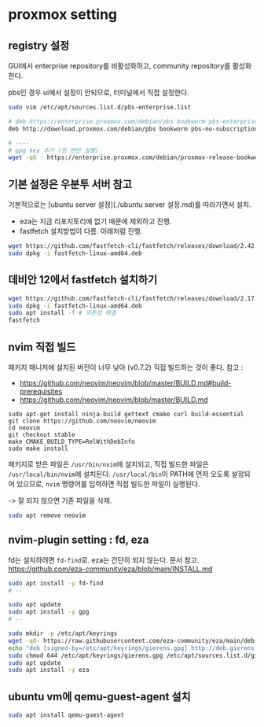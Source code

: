 # proxmox setting

## registry 설정

GUI에서 enterprise repository를 비활성화하고, community repository를 활성화한다. 

pbs인 경우 ui에서 설정이 안되므로, 터미널에서 직접 설정한다.

```sh
sudo vim /etc/apt/sources.list.d/pbs-enterprise.list

# deb https://enterprise.proxmox.com/debian/pbs bookworm pbs-enterprise # 주석처리
deb http://download.proxmox.com/debian/pbs bookworm pbs-no-subscription # 추가

# ----
# gpg key 추가 (한 번만 실행)
wget -qO - https://enterprise.proxmox.com/debian/proxmox-release-bookworm.gpg | sudo tee /etc/apt/trusted.gpg.d/proxmox-release-bookworm.gpg > /dev/null
```

## 기본 설정은 우분투 서버 참고

기본적으로는 [ubuntu server 설정](./ubuntu server 설정.md)를 따라가면서 설치. 

* eza는 지금 리포지토리에 없기 때문에 제외하고 진행. 
* fastfetch 설치방법이 다름. 아래처럼 진행.

```bash
wget https://github.com/fastfetch-cli/fastfetch/releases/download/2.42.0/fastfetch-linux-amd64.deb
sudo dpkg -i fastfetch-linux-amd64.deb
```

## 데비안 12에서 fastfetch 설치하기

```sh
wget https://github.com/fastfetch-cli/fastfetch/releases/download/2.17.2/fastfetch-linux-amd64.deb
sudo dpkg -i fastfetch-linux-amd64.deb
sudo apt install -f # 의존성 해결
fastfetch
```

## nvim 직접 빌드

패키지 매니저에 설치된 버전이 너무 낮아 (v0.7.2) 직접 빌드하는 것이 좋다.
참고 : 
* https://github.com/neovim/neovim/blob/master/BUILD.md#build-prerequisites
* https://github.com/neovim/neovim/blob/master/BUILD.md

```
sudo apt-get install ninja-build gettext cmake curl build-essential
git clone https://github.com/neovim/neovim
cd neovim
git checkout stable
make CMAKE_BUILD_TYPE=RelWithDebInfo
sudo make install
```

패키지로 받은 파일은 `/usr/bin/nvim`에 설치되고, 직접 빌드한 파일은 `/usr/local/bin/nvim`에 설치된다. 
`/usr/local/bin`이 PATH에 먼저 오도록 설정되어 있으므로, `nvim` 명령어를 입력하면 직접 빌드한 파일이 실행된다. 

-> 잘 되지 않으면 기존 파일을 삭제.

```bash
sudo apt remove neovim
```

## nvim-plugin setting : fd, eza

fd는 설치하려면 `fd-find`로. eza는 간단히 되지 않는다. 문서 참고. https://github.com/eza-community/eza/blob/main/INSTALL.md

```sh
sudo apt install -y fd-find
# --

sudo apt update
sudo apt install -y gpg
# --

sudo mkdir -p /etc/apt/keyrings
wget -qO- https://raw.githubusercontent.com/eza-community/eza/main/deb.asc | sudo gpg --dearmor -o /etc/apt/keyrings/gierens.gpg
echo "deb [signed-by=/etc/apt/keyrings/gierens.gpg] http://deb.gierens.de stable main" | sudo tee /etc/apt/sources.list.d/gierens.list
sudo chmod 644 /etc/apt/keyrings/gierens.gpg /etc/apt/sources.list.d/gierens.list
sudo apt update
sudo apt install -y eza
```

## ubuntu vm에 qemu-guest-agent 설치

```bash
sudo apt install qemu-guest-agent
```
